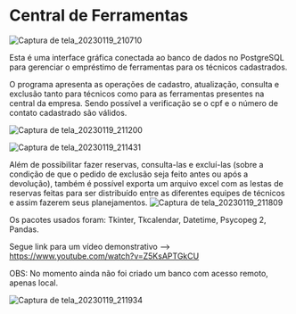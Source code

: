 # Central de Ferramentas
![Captura de tela_20230119_210710](https://user-images.githubusercontent.com/119439605/213599980-c82b9ed9-86db-449c-b054-cd4ba73c7b26.png)

Esta é uma interface gráfica conectada ao banco de dados no PostgreSQL para gerenciar o empréstimo de ferramentas para os técnicos cadastrados.

O programa apresenta as operações de cadastro, atualização, consulta e exclusão tanto para técnicos como para as ferramentas presentes na central da empresa. Sendo possível a verificação se o cpf e o número de contato cadastrado são válidos.

![Captura de tela_20230119_211200](https://user-images.githubusercontent.com/119439605/213600611-d3842c43-2777-4e86-9861-5df460f7a561.png)

![Captura de tela_20230119_211431](https://user-images.githubusercontent.com/119439605/213600648-b3b87ced-8496-47c5-bb60-6fb480074f7b.png)


Além de possibilitar fazer reservas, consulta-las e excluí-las (sobre a condição de que o pedido de exclusão seja feito antes ou após a devolução), também é possível exporta um arquivo excel com as lestas de reservas feitas para ser distribuído entre as diferentes equipes de técnicos e assim fazerem seus planejamentos.
![Captura de tela_20230119_211809](https://user-images.githubusercontent.com/119439605/213601455-404b2b14-d0d7-469f-b782-30eb2b2d57fd.png)


Os pacotes usados foram: Tkinter, Tkcalendar, Datetime, Psycopeg 2, Pandas.

Segue link para um vídeo demonstrativo --> https://www.youtube.com/watch?v=Z5KsAPTGkCU

OBS: No momento ainda não foi criado um banco com acesso remoto, apenas local.


![Captura de tela_20230119_211934](https://user-images.githubusercontent.com/119439605/213602237-3a00d91c-edac-453d-8616-9a50216f11c7.png)
